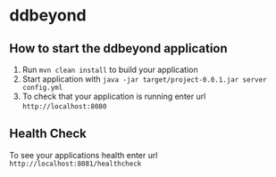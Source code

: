 # ddbeyond

How to start the ddbeyond application
---

1. Run `mvn clean install` to build your application
1. Start application with `java -jar target/project-0.0.1.jar server config.yml`
1. To check that your application is running enter url `http://localhost:8080`

Health Check
---

To see your applications health enter url `http://localhost:8081/healthcheck`
